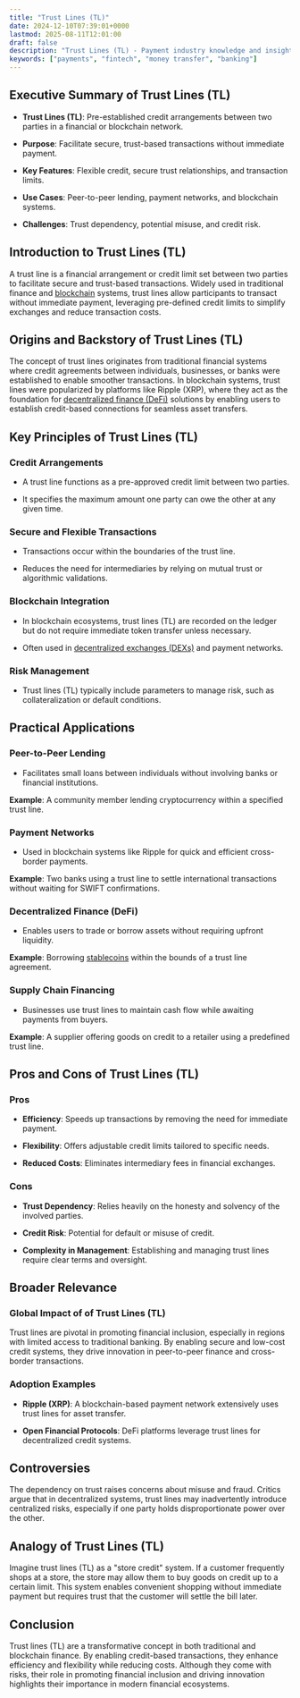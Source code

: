 ```yaml
---
title: "Trust Lines (TL)"
date: 2024-12-10T07:39:01+0000
lastmod: 2025-08-11T12:01:00
draft: false
description: "Trust Lines (TL) - Payment industry knowledge and insights"
keywords: ["payments", "fintech", "money transfer", "banking"]
---
```


## Executive Summary of Trust Lines (TL)

- **Trust Lines (TL)**: Pre-established credit arrangements between two parties in a financial or blockchain network.

- **Purpose**: Facilitate secure, trust-based transactions without immediate payment.

- **Key Features**: Flexible credit, secure trust relationships, and transaction limits.

- **Use Cases**: Peer-to-peer lending, payment networks, and blockchain systems.

- **Challenges**: Trust dependency, potential misuse, and credit risk.

## Introduction to Trust Lines (TL)

A trust line is a financial arrangement or credit limit set between two parties to facilitate secure and trust-based transactions. Widely used in traditional finance and [blockchain](https://faisalkhanllc.xyz/resources/payments-wiki/b/blockchain/) systems, trust lines allow participants to transact without immediate payment, leveraging pre-defined credit limits to simplify exchanges and reduce transaction costs.

## Origins and Backstory of Trust Lines (TL)

The concept of trust lines originates from traditional financial systems where credit agreements between individuals, businesses, or banks were established to enable smoother transactions. In blockchain systems, trust lines were popularized by platforms like Ripple (XRP), where they act as the foundation for [decentralized finance (DeFi)](https://faisalkhanllc.xyz/resources/payments-wiki/d/decentralized-finance-defi/) solutions by enabling users to establish credit-based connections for seamless asset transfers.

## Key Principles of Trust Lines (TL)

### Credit Arrangements

- A trust line functions as a pre-approved credit limit between two parties.

- It specifies the maximum amount one party can owe the other at any given time.

### Secure and Flexible Transactions

- Transactions occur within the boundaries of the trust line.

- Reduces the need for intermediaries by relying on mutual trust or algorithmic validations.

### Blockchain Integration

- In blockchain ecosystems, trust lines (TL) are recorded on the ledger but do not require immediate token transfer unless necessary.

- Often used in [decentralized exchanges (DEXs)](https://faisalkhanllc.xyz/resources/payments-wiki/d/decentralized-exchange-dex/) and payment networks.

### Risk Management

- Trust lines (TL) typically include parameters to manage risk, such as collateralization or default conditions.

## Practical Applications

### Peer-to-Peer Lending

- Facilitates small loans between individuals without involving banks or financial institutions.

**Example**: A community member lending cryptocurrency within a specified trust line.

### Payment Networks

- Used in blockchain systems like Ripple for quick and efficient cross-border payments.

**Example**: Two banks using a trust line to settle international transactions without waiting for SWIFT confirmations.

### Decentralized Finance (DeFi)

- Enables users to trade or borrow assets without requiring upfront liquidity.

**Example**: Borrowing [stablecoins](https://faisalkhanllc.xyz/resources/payments-wiki/s/what-is-a-stablecoin/) within the bounds of a trust line agreement.

### Supply Chain Financing

- Businesses use trust lines to maintain cash flow while awaiting payments from buyers.

**Example**: A supplier offering goods on credit to a retailer using a predefined trust line.

## Pros and Cons of Trust Lines (TL)

### Pros

- **Efficiency**: Speeds up transactions by removing the need for immediate payment.

- **Flexibility**: Offers adjustable credit limits tailored to specific needs.

- **Reduced Costs**: Eliminates intermediary fees in financial exchanges.

### Cons

- **Trust Dependency**: Relies heavily on the honesty and solvency of the involved parties.

- **Credit Risk**: Potential for default or misuse of credit.

- **Complexity in Management**: Establishing and managing trust lines require clear terms and oversight.

## Broader Relevance

### Global Impact of of Trust Lines (TL)

Trust lines are pivotal in promoting financial inclusion, especially in regions with limited access to traditional banking. By enabling secure and low-cost credit systems, they drive innovation in peer-to-peer finance and cross-border transactions.

### Adoption Examples

- **Ripple (XRP)**: A blockchain-based payment network extensively uses trust lines for asset transfer.

- **Open Financial Protocols**: DeFi platforms leverage trust lines for decentralized credit systems.

## Controversies

The dependency on trust raises concerns about misuse and fraud. Critics argue that in decentralized systems, trust lines may inadvertently introduce centralized risks, especially if one party holds disproportionate power over the other.

## Analogy of Trust Lines (TL)

Imagine trust lines (TL) as a "store credit" system. If a customer frequently shops at a store, the store may allow them to buy goods on credit up to a certain limit. This system enables convenient shopping without immediate payment but requires trust that the customer will settle the bill later.

## Conclusion

Trust lines (TL) are a transformative concept in both traditional and blockchain finance. By enabling credit-based transactions, they enhance efficiency and flexibility while reducing costs. Although they come with risks, their role in promoting financial inclusion and driving innovation highlights their importance in modern financial ecosystems.